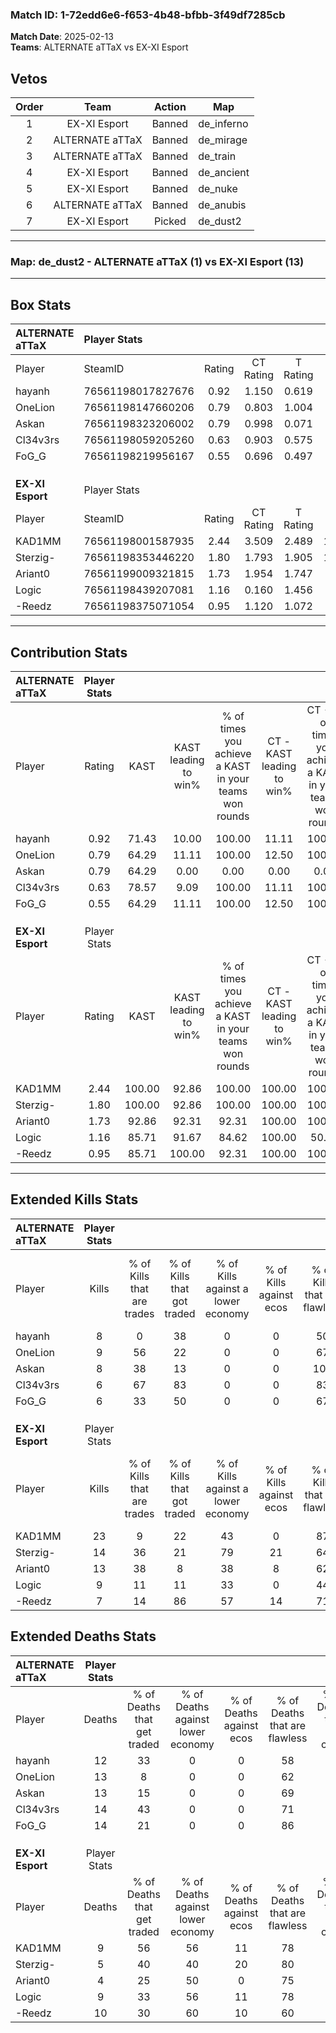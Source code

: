 ### Match ID: 1-72edd6e6-f653-4b48-bfbb-3f49df7285cb  
**Match Date**: 2025-02-13  
**Teams**: ALTERNATE aTTaX vs EX-XI Esport  

## Vetos  

| Order | Team | Action | Map |
| :---: | :--: | :----: | --- |
| 1 | EX-XI Esport | Banned | de_inferno |
| 2 | ALTERNATE aTTaX | Banned | de_mirage |
| 3 | ALTERNATE aTTaX | Banned | de_train |
| 4 | EX-XI Esport | Banned | de_ancient |
| 5 | EX-XI Esport | Banned | de_nuke |
| 6 | ALTERNATE aTTaX | Banned | de_anubis |
| 7 | EX-XI Esport | Picked | de_dust2 |

---  

### **Map**: de_dust2 - ALTERNATE aTTaX (1) vs EX-XI Esport (13)  
---  

## Box Stats  

| **ALTERNATE aTTaX** | Player Stats      |        |           |          |        |       |       |         |        |      |     |
| :- | :- | :-: | :-: | :-: | :-: | :-: | :-: | :-: | :-: | :-: | :-: |
| Player              | SteamID           | Rating | CT Rating | T Rating |  KAST  |  ADR  | Kills | Assists | Deaths | K/D  | HS% |
| hayanh              | 76561198017827676 |  0.92  |   1.150   |  0.619   | 71.43  | 90.0  |   8   |    2    |   12   | 0.67 | 50  |
| OneLion             | 76561198147660206 |  0.79  |   0.803   |  1.004   | 64.29  | 56.4  |   9   |    3    |   13   | 0.69 | 55  |
| Askan               | 76561198323206002 |  0.79  |   0.998   |  0.071   | 64.29  | 76.7  |   8   |    2    |   13   | 0.62 |  0  |
| Cl34v3rs            | 76561198059205260 |  0.63  |   0.903   |  0.575   | 78.57  | 46.3  |   6   |    1    |   14   | 0.43 | 33  |
| FoG_G               | 76561198219956167 |  0.55  |   0.696   |  0.497   | 64.29  | 55.1  |   6   |    1    |   14   | 0.43 | 66  |
|                     |                   |        |           |          |        |       |       |         |        |      |     |
|                     |                   |        |           |          |        |       |       |         |        |      |     |
|                     |                   |        |           |          |        |       |       |         |        |      |     |
| **EX-XI Esport**    | Player Stats      |        |           |          |        |       |       |         |        |      |     |
| Player              | SteamID           | Rating | CT Rating | T Rating |  KAST  |  ADR  | Kills | Assists | Deaths | K/D  | HS% |
| KAD1MM              | 76561198001587935 |  2.44  |   3.509   |  2.489   | 100.00 | 168.8 |  23   |    5    |   9    | 2.56 | 39  |
| Sterzig-            | 76561198353446220 |  1.80  |   1.793   |  1.905   | 100.00 | 87.6  |  14   |    8    |   5    | 2.80 | 42  |
| Ariant0             | 76561199009321815 |  1.73  |   1.954   |  1.747   | 92.86  | 97.3  |  13   |    4    |   4    | 3.25 | 84  |
| Logic               | 76561198439207081 |  1.16  |   0.160   |  1.456   | 85.71  | 71.1  |   9   |    4    |   9    | 1.00 | 77  |
| -Reedz              | 76561198375071054 |  0.95  |   1.120   |  1.072   | 85.71  | 57.7  |   7   |    4    |   10   | 0.70 | 42  |
---  

## Contribution Stats  

| **ALTERNATE aTTaX** | Player Stats |        |                      |                                                        |                           |                                                             |                          |                                                            |
| :- | :-: | :-: | :-: | :-: | :-: | :-: | :-: | :-: |
| Player              |    Rating    |  KAST  | KAST leading to win% | % of times you achieve a KAST in your teams won rounds | CT - KAST leading to win% | CT - % of times you achieve a KAST in your teams won rounds | T - KAST leading to win% | T - % of times you achieve a KAST in your teams won rounds |
| hayanh              |     0.92     | 71.43  |        10.00         |                         100.00                         |           11.11           |                           100.00                            |           0.00           |                            0.00                            |
| OneLion             |     0.79     | 64.29  |        11.11         |                         100.00                         |           12.50           |                           100.00                            |           0.00           |                            0.00                            |
| Askan               |     0.79     | 64.29  |         0.00         |                          0.00                          |           0.00            |                            0.00                             |           0.00           |                            0.00                            |
| Cl34v3rs            |     0.63     | 78.57  |         9.09         |                         100.00                         |           11.11           |                           100.00                            |           0.00           |                            0.00                            |
| FoG_G               |     0.55     | 64.29  |        11.11         |                         100.00                         |           12.50           |                           100.00                            |           0.00           |                            0.00                            |
|                     |              |        |                      |                                                        |                           |                                                             |                          |                                                            |
|                     |              |        |                      |                                                        |                           |                                                             |                          |                                                            |
|                     |              |        |                      |                                                        |                           |                                                             |                          |                                                            |
| **EX-XI Esport**    | Player Stats |        |                      |                                                        |                           |                                                             |                          |                                                            |
| Player              |    Rating    |  KAST  | KAST leading to win% | % of times you achieve a KAST in your teams won rounds | CT - KAST leading to win% | CT - % of times you achieve a KAST in your teams won rounds | T - KAST leading to win% | T - % of times you achieve a KAST in your teams won rounds |
| KAD1MM              |     2.44     | 100.00 |        92.86         |                         100.00                         |          100.00           |                           100.00                            |          91.67           |                           100.00                           |
| Sterzig-            |     1.80     | 100.00 |        92.86         |                         100.00                         |          100.00           |                           100.00                            |          91.67           |                           100.00                           |
| Ariant0             |     1.73     | 92.86  |        92.31         |                         92.31                          |          100.00           |                           100.00                            |          90.91           |                           90.91                            |
| Logic               |     1.16     | 85.71  |        91.67         |                         84.62                          |          100.00           |                            50.00                            |          90.91           |                           90.91                            |
| -Reedz              |     0.95     | 85.71  |        100.00        |                         92.31                          |          100.00           |                           100.00                            |          100.00          |                           90.91                            |
---  

## Extended Kills Stats  

| **ALTERNATE aTTaX** | Player Stats |                            |                            |                                    |                         |                              |                                 |                                       |                    |           |
| :- | :-: | :-: | :-: | :-: | :-: | :-: | :-: | :-: | :-: | :-: |
| Player              |    Kills     | % of Kills that are trades | % of Kills that got traded | % of Kills against a lower economy | % of Kills against ecos | % of Kills that are flawless | % of Kills that are close duels | % of Kills that are assisted by flash | Pistol Round Kills | AWP Kills |
| hayanh              |      8       |             0              |             38             |                 0                  |            0            |              50              |               25                |                   0                   |         0          |     0     |
| OneLion             |      9       |             56             |             22             |                 0                  |            0            |              67              |               11                |                   0                   |         0          |     0     |
| Askan               |      8       |             38             |             13             |                 0                  |            0            |             100              |                0                |                   0                   |         0          |     5     |
| Cl34v3rs            |      6       |             67             |             83             |                 0                  |            0            |              83              |                0                |                   0                   |         1          |     0     |
| FoG_G               |      6       |             33             |             50             |                 0                  |            0            |              67              |               17                |                  17                   |         1          |     1     |
|                     |              |                            |                            |                                    |                         |                              |                                 |                                       |                    |           |
|                     |              |                            |                            |                                    |                         |                              |                                 |                                       |                    |           |
|                     |              |                            |                            |                                    |                         |                              |                                 |                                       |                    |           |
| **EX-XI Esport**    | Player Stats |                            |                            |                                    |                         |                              |                                 |                                       |                    |           |
| Player              |    Kills     | % of Kills that are trades | % of Kills that got traded | % of Kills against a lower economy | % of Kills against ecos | % of Kills that are flawless | % of Kills that are close duels | % of Kills that are assisted by flash | Pistol Round Kills | AWP Kills |
| KAD1MM              |      23      |             9              |             22             |                 43                 |            0            |              87              |                0                |                  22                   |         4          |    10     |
| Sterzig-            |      14      |             36             |             21             |                 79                 |           21            |              64              |                7                |                   0                   |         1          |     1     |
| Ariant0             |      13      |             38             |             8              |                 38                 |            8            |              62              |                8                |                   8                   |         3          |     0     |
| Logic               |      9       |             11             |             11             |                 33                 |            0            |              44              |               11                |                   0                   |         1          |     0     |
| -Reedz              |      7       |             14             |             86             |                 57                 |           14            |              71              |                0                |                   0                   |         1          |     0     |
## Extended Deaths Stats  

| **ALTERNATE aTTaX** | Player Stats |                             |                                   |                          |                               |                            |                           |               |
| :- | :-: | :-: | :-: | :-: | :-: | :-: | :-: | :-: |
| Player              |    Deaths    | % of Deaths that get traded | % of Deaths against lower economy | % of Deaths against ecos | % of Deaths that are flawless | % of Deaths that are close | % of Deaths while blinded | Deaths to AWP |
| hayanh              |      12      |             33              |                 0                 |            0             |              58               |             17             |             0             |       0       |
| OneLion             |      13      |              8              |                 0                 |            0             |              62               |             0              |             0             |       3       |
| Askan               |      13      |             15              |                 0                 |            0             |              69               |             0              |            23             |       4       |
| Cl34v3rs            |      14      |             43              |                 0                 |            0             |              71               |             7              |            14             |       1       |
| FoG_G               |      14      |             21              |                 0                 |            0             |              86               |             0              |             7             |       3       |
|                     |              |                             |                                   |                          |                               |                            |                           |               |
|                     |              |                             |                                   |                          |                               |                            |                           |               |
|                     |              |                             |                                   |                          |                               |                            |                           |               |
| **EX-XI Esport**    | Player Stats |                             |                                   |                          |                               |                            |                           |               |
| Player              |    Deaths    | % of Deaths that get traded | % of Deaths against lower economy | % of Deaths against ecos | % of Deaths that are flawless | % of Deaths that are close | % of Deaths while blinded | Deaths to AWP |
| KAD1MM              |      9       |             56              |                56                 |            11            |              78               |             11             |             0             |       3       |
| Sterzig-            |      5       |             40              |                40                 |            20            |              80               |             0              |            20             |       0       |
| Ariant0             |      4       |             25              |                50                 |            0             |              75               |             25             |             0             |       0       |
| Logic               |      9       |             33              |                56                 |            11            |              78               |             11             |             0             |       1       |
| -Reedz              |      10      |             30              |                60                 |            10            |              60               |             10             |             0             |       2       |
